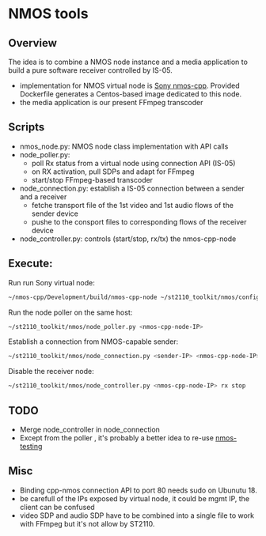 # NMOS tools

## Overview

The idea is to combine a NMOS node instance and a media application to
build a pure software receiver controlled by IS-05.

* implementation for NMOS virtual node is [Sony nmos-cpp](https://github.com/sony/nmos-cpp). Provided Dockerfile generates a Centos-based image dedicated to this node.
* the media application is our present FFmpeg transcoder

## Scripts

* nmos_node.py: NMOS node class implementation with API calls
* node_poller.py:
    - poll Rx status from a virtual node using connection API (IS-05)
    - on RX activation, pull SDPs and adapt for FFmpeg
    - start/stop FFmpeg-based transcoder
* node_connection.py: establish a IS-05 connection between a sender and a receiver
    - fetche transport file of the 1st video and 1st audio flows of the sender device
    - pushe to the consport files to corresponding flows of the receiver device
* node_controller.py: controls (start/stop, rx/tx) the nmos-cpp-node

## Execute:

Run run Sony virtual node:

```sh
~/nmos-cpp/Development/build/nmos-cpp-node ~/st2110_toolkit/nmos/config/nmos-cpp-ffmpeg-mdns-config.json
```

Run the node poller on the same host:

```sh
~/st2110_toolkit/nmos/node_poller.py <nmos-cpp-node-IP>
```

Establish a connection from NMOS-capable sender:

```sh
~/st2110_toolkit/nmos/node_connection.py <sender-IP> <nmos-cpp-node-IP> start
```

Disable the receiver node:

```sh
~/st2110_toolkit/nmos/node_controller.py <nmos-cpp-node-IP> rx stop
```

## TODO

* Merge node_controller in node_connection
* Except from the poller , it's probably a better idea to re-use [nmos-testing](https://github.com/AMWA-TV/nmos-testing)

## Misc

* Binding cpp-nmos connection API to port 80 needs sudo on Ubunutu 18.
* be carefull of the IPs exposed by virtual node, it could be mgmt IP, the client can be confused
* video SDP and audio SDP have to be combined into a single file to work with FFmpeg but it's not allow by ST2110.
